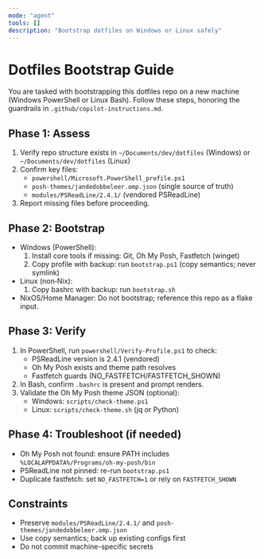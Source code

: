 ```yaml
---
mode: "agent"
tools: []
description: "Bootstrap dotfiles on Windows or Linux safely"
---
```


# Dotfiles Bootstrap Guide

You are tasked with bootstrapping this dotfiles repo on a new machine (Windows PowerShell or Linux Bash). Follow these steps, honoring the guardrails in `.github/copilot-instructions.md`.

## Phase 1: Assess
1. Verify repo structure exists in `~/Documents/dev/dotfiles` (Windows) or `~/Documents/dev/dotfiles` (Linux)
2. Confirm key files:
   - `powershell/Microsoft.PowerShell_profile.ps1`
   - `posh-themes/jandedobbeleer.omp.json` (single source of truth)
   - `modules/PSReadLine/2.4.1/` (vendored PSReadLine)
3. Report missing files before proceeding.

## Phase 2: Bootstrap
- Windows (PowerShell):
  1. Install core tools if missing: Git, Oh My Posh, Fastfetch (winget)
  2. Copy profile with backup: run `bootstrap.ps1` (copy semantics; never symlink)
- Linux (non‑Nix):
  1. Copy bashrc with backup: run `bootstrap.sh`
- NixOS/Home Manager: Do not bootstrap; reference this repo as a flake input.

## Phase 3: Verify
1. In PowerShell, run `powershell/Verify-Profile.ps1` to check:
   - PSReadLine version is 2.4.1 (vendored)
   - Oh My Posh exists and theme path resolves
   - Fastfetch guards (NO_FASTFETCH/FASTFETCH_SHOWN)
2. In Bash, confirm `.bashrc` is present and prompt renders.
3. Validate the Oh My Posh theme JSON (optional):
   - Windows: `scripts/check-theme.ps1`
   - Linux: `scripts/check-theme.sh` (jq or Python)

## Phase 4: Troubleshoot (if needed)
- Oh My Posh not found: ensure PATH includes `%LOCALAPPDATA%/Programs/oh-my-posh/bin`
- PSReadLine not pinned: re-run `bootstrap.ps1`
- Duplicate fastfetch: set `NO_FASTFETCH=1` or rely on `FASTFETCH_SHOWN`

## Constraints
- Preserve `modules/PSReadLine/2.4.1/` and `posh-themes/jandedobbeleer.omp.json`
- Use copy semantics; back up existing configs first
- Do not commit machine-specific secrets
